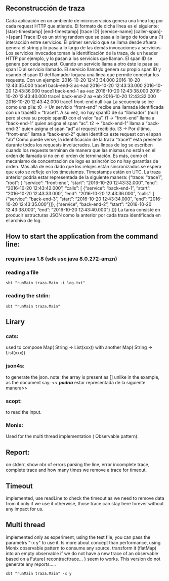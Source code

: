 ## Reconstrucción de traza

Cada aplicación en un ambiente de microservicios genera una línea log por cada request HTTP que atiende. El formato de dicha línea es el siguiente:
[start-timestamp] [end-timestamp] [trace ID] [service-name] [caller-span]- >[span]
Trace ID es un string random que se pasa a lo largo de toda una (1) interacción entre servicios. El primer servicio que se llama desde afuera genera el string y lo pasa a lo largo de las demás invocaciones a servicios. Los servicios invocados toman la identificación de la traza, de un header HTTP por ejemplo, y lo pasan a los servicios que llaman.
El span ID se genera por cada request. Cuando un servicio llama a otro éste le pasa su span ID al servicio llamado. El servicio llamado genera su propio span ID y usando el span ID del llamador loguea una línea que permite conectar los requests.
Con un ejemplo:
2016-10-20 12:43:34.000 2016-10-20 12:43:35.000 trace1 back-end-3 ac->ad 2016-10-20 12:43:33.000 2016-10-20 12:43:36.000 trace1 back-end-1 aa->ac 2016-10-20 12:43:38.000 2016-10-20 12:43:40.000 trace1 back-end-2 aa->ab 2016-10-20 12:43:32.000 2016-10-20 12:43:42.000 trace1 front-end null->aa
La secuencia se lee como una pila:
t0 -> Un servicio “front-end” recibe una llamada identificada con un traceID = “trace1”. A su vez, no hay spanID de su “llamador” (null) pero sí crea su propio spanID con el valor “aa”.
t1 -> “front-end” llama a “back-end-1” quien asigna el span “ac”.
t2 -> “back-end-1” llama a “back-end-3” quien asigna el span “ad” al request recibido.
t3 -> Por último, “front-end” llama a “back-end-2” quien identifica este request con el span “ab”
Como puede verse, la identificación de la traza “trace1” está presente durante todos los requests involucrados.
Las líneas de log se escriben cuando los requests terminan de manera que las mismas no están en el orden de llamada si no en el orden de terminación. Es más, como el mecanismo de concentración de logs es asincrónico no hay garantías de orden. Más allá de eso dado que los relojes están sincronizados se espera que esto se refleje en los timestamps.
Timestamps están en UTC.
La traza anterior podría estar representada de la siguiente manera:
{“trace: “trace1”,
“root”: {
“service”: “front-end”,
“start”: “2016-10-20 12:43:32.000”, “end”: “2016-10-20 12:43:42.000”, “calls”: [
{“service”: “back-end-1”,
“start”: “2016-10-20 12:43:33.000”,
“end”: “2016-10-20 12:43:36.000”,
“calls”: [
{“service”: “back-end-3”,
“start”: “2016-10-20 12:43:34.000”,
“end”: “2016-10-20 12:43:35.000”}]}, {“service”, “back-end-2”,
“start”: “2016-10-20 12:43:38.000”, “end”: “2016-10-20 12:43:40.000”} ]}}
La tarea consiste en producir estructuras JSON como la anterior por cada traza identificada en el archivo de log.





## How to start the application from the command line:

### require java  1.8 (sdk use java 8.0.272-amzn)

### reading a file

```
sbt "runMain traza.Main -i log.txt"
```

### reading the stdin:

```
sbt "runMain traza.Main"
```

## Lirary

### cats:
used to compose Map( String -> List(xxx)) with another Map( String -> List(xxx))

### json4s:
to generate the json. note: the array is present as [] unlike in the
example, as the document say:
<< ***podría*** estar representada de la siguiente manera>>

### scopt:
to read the input.

### Monix:
Used for the multi thread implementation ( Observable pattern).

## Report:
on stderr, show nbr of errors parsing the line,
error incomplete trace, complete trace and how many times
we remove a trace for timeout.



## Timeout
implemented, use readLine to check the timeout as we need to remove
data from it only if we use it otherwise, those trace can stay here
forever without any impact for us.

## Multi thread

implemented only as experiment, using the test file,
you can pass the parametrs "-x y" to use it. Is more about concept
than performance, using Monix observable pattern to consume any source,
transform it (flatMap) into an empty observable if we do not have a new
trace of an observable based on a Future{ recontructtrace... }
seem to works. This version do not generate any reports.....

```
sbt "runMain traza.Main" -x y
```

